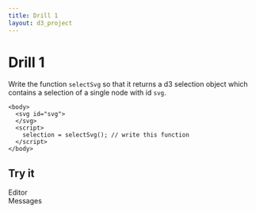 ```yaml
---
title: Drill 1
layout: d3_project
---
```


# Drill 1

Write the function `selectSvg` so that it returns a d3 selection
object which contains a selection of a single node with id `svg`.

    <body>
	  <svg id="svg">
	  </svg>
	  <script>
	    selection = selectSvg(); // write this function
	  </script>
	</body>
	
## Try it

<div style="clear:both"></div>
<div>
  <div class="full-width-float short">
    <div>Editor</div>
	<div id="editor"></div>
	<div id="run"></div>
  </div>
</div>

<div style="clear:both"></div>
<div>
  <div class="full-width-float">
    <div>Messages</div>
	<pre id="reports"></pre>
  </div>
</div>

<div id="svg"></div>

<script src="ace.js"></script>

<script src="drill1.js"></script>

